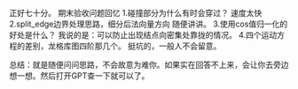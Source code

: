 正好七十分。
期末验收问题回忆
1.碰撞部分为什么有时会穿过？
速度太快
2.split_edge边界处理思路，细分后法向量方向
随便讲讲。
3.使用cos值归一化的好处是什么？
我说的是：可以防止出现结点向密集处靠拢的情况。
4.四个运动方程的差别，龙格库图四阶那几个。
挺坑的，一般人不会留意。

总结：就是随便问问思路，不会故意为难你。如果实在回答不上来，会让你去旁边想一想。然后打开GPT查一下就可以了。


